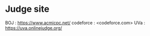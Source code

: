 # Judge site


BOJ : https://www.acmicpc.net/
codeforce : <codeforce.com>
UVa : https://uva.onlinejudge.org/
